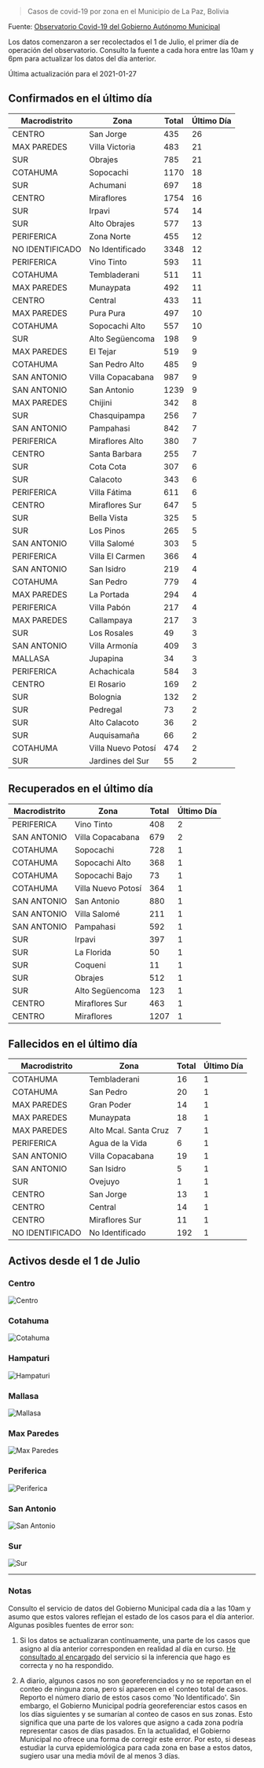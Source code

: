 > Casos de covid-19 por zona en el Municipio de La Paz, Bolivia

Fuente: [Observatorio Covid-19 del Gobierno Autónomo Municipal](http://observatoriocovid19.lapaz.bo/observatorio/index.php/datos-abiertos-covid)

Los datos comenzaron a ser recolectados el 1 de Julio, el primer día de operación del observatorio. Consulto la fuente a cada hora entre las 10am y 6pm para actualizar los datos del día anterior.

Última actualización para el 2021-01-27

## Confirmados en el último día

| Macrodistrito   | Zona               |   Total |   Último Día |
|-----------------|--------------------|---------|--------------|
| CENTRO          | San Jorge          |     435 |           26 |
| MAX PAREDES     | Villa Victoria     |     483 |           21 |
| SUR             | Obrajes            |     785 |           21 |
| COTAHUMA        | Sopocachi          |    1170 |           18 |
| SUR             | Achumani           |     697 |           18 |
| CENTRO          | Miraflores         |    1754 |           16 |
| SUR             | Irpavi             |     574 |           14 |
| SUR             | Alto Obrajes       |     577 |           13 |
| PERIFERICA      | Zona Norte         |     455 |           12 |
| NO IDENTIFICADO | No Identificado    |    3348 |           12 |
| PERIFERICA      | Vino Tinto         |     593 |           11 |
| COTAHUMA        | Tembladerani       |     511 |           11 |
| MAX PAREDES     | Munaypata          |     492 |           11 |
| CENTRO          | Central            |     433 |           11 |
| MAX PAREDES     | Pura Pura          |     497 |           10 |
| COTAHUMA        | Sopocachi Alto     |     557 |           10 |
| SUR             | Alto Següencoma    |     198 |            9 |
| MAX PAREDES     | El Tejar           |     519 |            9 |
| COTAHUMA        | San Pedro Alto     |     485 |            9 |
| SAN ANTONIO     | Villa Copacabana   |     987 |            9 |
| SAN ANTONIO     | San Antonio        |    1239 |            9 |
| MAX PAREDES     | Chijini            |     342 |            8 |
| SUR             | Chasquipampa       |     256 |            7 |
| SAN ANTONIO     | Pampahasi          |     842 |            7 |
| PERIFERICA      | Miraflores Alto    |     380 |            7 |
| CENTRO          | Santa Barbara      |     255 |            7 |
| SUR             | Cota Cota          |     307 |            6 |
| SUR             | Calacoto           |     343 |            6 |
| PERIFERICA      | Villa Fátima       |     611 |            6 |
| CENTRO          | Miraflores Sur     |     647 |            5 |
| SUR             | Bella Vista        |     325 |            5 |
| SUR             | Los Pinos          |     265 |            5 |
| SAN ANTONIO     | Villa Salomé       |     303 |            5 |
| PERIFERICA      | Villa El Carmen    |     366 |            4 |
| SAN ANTONIO     | San Isidro         |     219 |            4 |
| COTAHUMA        | San Pedro          |     779 |            4 |
| MAX PAREDES     | La Portada         |     294 |            4 |
| PERIFERICA      | Villa Pabón        |     217 |            4 |
| MAX PAREDES     | Callampaya         |     217 |            3 |
| SUR             | Los Rosales        |      49 |            3 |
| SAN ANTONIO     | Villa Armonía      |     409 |            3 |
| MALLASA         | Jupapina           |      34 |            3 |
| PERIFERICA      | Achachicala        |     584 |            3 |
| CENTRO          | El Rosario         |     169 |            2 |
| SUR             | Bolognia           |     132 |            2 |
| SUR             | Pedregal           |      73 |            2 |
| SUR             | Alto Calacoto      |      36 |            2 |
| SUR             | Auquisamaña        |      66 |            2 |
| COTAHUMA        | Villa Nuevo Potosí |     474 |            2 |
| SUR             | Jardines del Sur   |      55 |            2 |

## Recuperados en el último día

| Macrodistrito   | Zona               |   Total |   Último Día |
|-----------------|--------------------|---------|--------------|
| PERIFERICA      | Vino Tinto         |     408 |            2 |
| SAN ANTONIO     | Villa Copacabana   |     679 |            2 |
| COTAHUMA        | Sopocachi          |     728 |            1 |
| COTAHUMA        | Sopocachi Alto     |     368 |            1 |
| COTAHUMA        | Sopocachi Bajo     |      73 |            1 |
| COTAHUMA        | Villa Nuevo Potosí |     364 |            1 |
| SAN ANTONIO     | San Antonio        |     880 |            1 |
| SAN ANTONIO     | Villa Salomé       |     211 |            1 |
| SAN ANTONIO     | Pampahasi          |     592 |            1 |
| SUR             | Irpavi             |     397 |            1 |
| SUR             | La Florida         |      50 |            1 |
| SUR             | Coqueni            |      11 |            1 |
| SUR             | Obrajes            |     512 |            1 |
| SUR             | Alto Següencoma    |     123 |            1 |
| CENTRO          | Miraflores Sur     |     463 |            1 |
| CENTRO          | Miraflores         |    1207 |            1 |

## Fallecidos en el último día

| Macrodistrito   | Zona                  |   Total |   Último Día |
|-----------------|-----------------------|---------|--------------|
| COTAHUMA        | Tembladerani          |      16 |            1 |
| COTAHUMA        | San Pedro             |      20 |            1 |
| MAX PAREDES     | Gran Poder            |      14 |            1 |
| MAX PAREDES     | Munaypata             |      18 |            1 |
| MAX PAREDES     | Alto Mcal. Santa Cruz |       7 |            1 |
| PERIFERICA      | Agua de la Vida       |       6 |            1 |
| SAN ANTONIO     | Villa Copacabana      |      19 |            1 |
| SAN ANTONIO     | San Isidro            |       5 |            1 |
| SUR             | Ovejuyo               |       1 |            1 |
| CENTRO          | San Jorge             |      13 |            1 |
| CENTRO          | Central               |      14 |            1 |
| CENTRO          | Miraflores Sur        |      11 |            1 |
| NO IDENTIFICADO | No Identificado       |     192 |            1 |

## Activos desde el 1 de Julio

### Centro

![Centro](plots/activos_centro.png)

### Cotahuma

![Cotahuma](plots/activos_cotahuma.png)

### Hampaturi

![Hampaturi](plots/activos_hampaturi.png)

### Mallasa

![Mallasa](plots/activos_mallasa.png)

### Max Paredes

![Max Paredes](plots/activos_max_paredes.png)

### Periferica

![Periferica](plots/activos_periferica.png)

### San Antonio

![San Antonio](plots/activos_san_antonio.png)

### Sur

![Sur](plots/activos_sur.png)

---

### Notas

Consulto el servicio de datos del Gobierno Municipal cada día a las 10am y asumo que estos valores reflejan el estado de los casos para el día anterior. Algunas posibles fuentes de error son:

1. Si los datos se actualizaran contínuamente, una parte de los casos que asigno al día anterior corresponden en realidad al día en curso. [He consultado al encargado](https://twitter.com/mauforonda/status/1278727234765959168) del servicio si la inferencia que hago es correcta y no ha respondido.

2. A diario, algunos casos no son georeferenciados y no se reportan en el conteo de ninguna zona, pero sí aparecen en el conteo total de casos. Reporto el número diario de estos casos como 'No Identificado'.  Sin embargo, el Gobierno Municipal podría georeferenciar estos casos en los días siguientes y se sumarían al conteo de casos en sus zonas. Esto significa que una parte de los valores que asigno a cada zona podría representar casos de días pasados. En la actualidad, el Gobierno Municipal no ofrece una forma de corregir este error. Por esto, si deseas estudiar la curva epidemiológica para cada zona en base a estos datos, sugiero usar una media móvil de al menos 3 días.